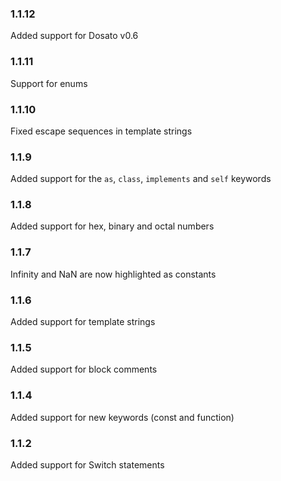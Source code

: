 ### 1.1.12

Added support for Dosato v0.6

### 1.1.11

Support for enums

### 1.1.10

Fixed escape sequences in template strings

### 1.1.9

Added support for the `as`, `class`, `implements` and `self` keywords

### 1.1.8

Added support for hex, binary and octal numbers

### 1.1.7

Infinity and NaN are now highlighted as constants

### 1.1.6

Added support for template strings

### 1.1.5

Added support for block comments

### 1.1.4

Added support for new keywords (const and function)

### 1.1.2

Added support for Switch statements